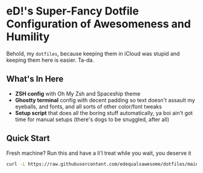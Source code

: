 # eD!'s Super-Fancy Dotfile Configuration of Awesomeness and Humility

Behold, my `dotfiles`, because keeping them in iCloud was stupid and keeping them here is easier. Ta-da.

## What's In Here

- **ZSH config** with Oh My Zsh and Spaceship theme
- **Ghostty terminal** config with decent padding so text doesn't assault my eyeballs, and fonts, and all sorts of other color/font tweaks
- **Setup script** that does all the boring stuff automatically, ya boi ain't got time for manual setups (there's dogs to be snuggled, after all)

## Quick Start

Fresh machine? Run this and have a li'l treat while you wait, you deserve it

```bash
curl -L https://raw.githubusercontent.com/edequalsawesome/dotfiles/main/setup.sh | bash